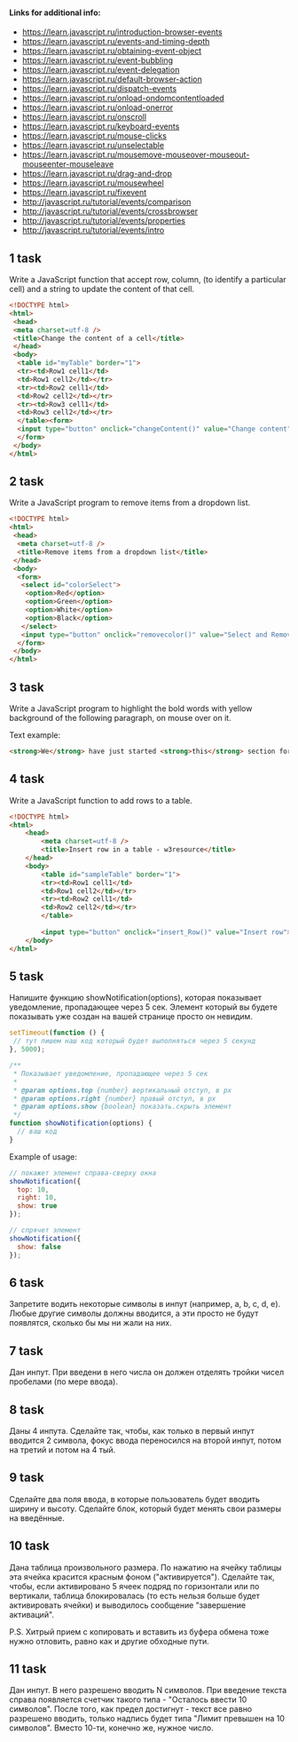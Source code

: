 #### Links for additional info:

* https://learn.javascript.ru/introduction-browser-events
* https://learn.javascript.ru/events-and-timing-depth
* https://learn.javascript.ru/obtaining-event-object
* https://learn.javascript.ru/event-bubbling
* https://learn.javascript.ru/event-delegation
* https://learn.javascript.ru/default-browser-action
* https://learn.javascript.ru/dispatch-events
* https://learn.javascript.ru/onload-ondomcontentloaded
* https://learn.javascript.ru/onload-onerror
* https://learn.javascript.ru/onscroll
* https://learn.javascript.ru/keyboard-events
* https://learn.javascript.ru/mouse-clicks
* https://learn.javascript.ru/unselectable
* https://learn.javascript.ru/mousemove-mouseover-mouseout-mouseenter-mouseleave
* https://learn.javascript.ru/drag-and-drop
* https://learn.javascript.ru/mousewheel
* https://learn.javascript.ru/fixevent
* http://javascript.ru/tutorial/events/comparison
* http://javascript.ru/tutorial/events/crossbrowser
* http://javascript.ru/tutorial/events/properties
* http://javascript.ru/tutorial/events/intro

## 1 task

Write a JavaScript function that accept row, column, (to identify a particular cell) and a string to update the content of that cell. 

```html
<!DOCTYPE html>  
<html>
 <head>
 <meta charset=utf-8 />  
 <title>Change the content of a cell</title>  
 </head>
 <body>  
  <table id="myTable" border="1">  
  <tr><td>Row1 cell1</td>  
  <td>Row1 cell2</td></tr>  
  <tr><td>Row2 cell1</td>  
  <td>Row2 cell2</td></tr>  
  <tr><td>Row3 cell1</td>  
  <td>Row3 cell2</td></tr>  
  </table><form>  
  <input type="button" onclick="changeContent()" value="Change content">  
  </form>
 </body>
</html>  
```

## 2 task

Write a JavaScript program to remove items from a dropdown list.

```html
<!DOCTYPE html>  
<html>
 <head>  
  <meta charset=utf-8 />  
  <title>Remove items from a dropdown list</title>  
 </head>
 <body>
  <form>  
   <select id="colorSelect">  
    <option>Red</option>  
    <option>Green</option>  
    <option>White</option>  
    <option>Black</option>  
   </select>
   <input type="button" onclick="removecolor()" value="Select and Remove">
  </form>
 </body>
</html>  
```


## 3 task

Write a JavaScript program to highlight the bold words with yellow background of the following paragraph, on mouse over on it. 

Text example:

```html
<strong>We</strong> have just started <strong>this</strong> section for the users (<strong>beginner</strong> to intermediate) who <strong>want</strong> to work with <strong>various</strong> JavaScript <strong>problems</strong> and write scripts online to <strong>test</strong> their JavaScript <strong>skill</strong>.</p>
```

## 4 task

Write a JavaScript function to add rows to a table. 

```html
<!DOCTYPE html>  
<html>
    <head>
        <meta charset=utf-8 />  
        <title>Insert row in a table - w3resource</title>  
    </head>
    <body>  
        <table id="sampleTable" border="1">  
        <tr><td>Row1 cell1</td>  
        <td>Row1 cell2</td></tr>  
        <tr><td>Row2 cell1</td>  
        <td>Row2 cell2</td></tr>  
        </table>
        
        <input type="button" onclick="insert_Row()" value="Insert row">   
    </body>
</html>  
```

## 5 task

Напишите функцию showNotification(options), которая показывает уведомление, пропадающее через 5 сек. Элемент который вы будете показывать уже создан на вашей странице просто он невидим.


```javascript
setTimeout(function () {
 // тут пишем наш код который будет выполняться через 5 секунд
}, 5000);
```

```javascript
/**
 * Показывает уведомление, пропадающее через 5 сек
 *
 * @param options.top {number} вертикальный отступ, в px
 * @param options.right {number} правый отступ, в px
 * @param options.show {boolean} показать.скрыть элемент
 */
function showNotification(options) {
  // ваш код
}
```

Example of usage:

```javascript
// покажет элемент справа-сверху окна
showNotification({
  top: 10,
  right: 10,
  show: true
});

// спрячет элемент
showNotification({
  show: false
});
```

## 6 task

Запретите водить некоторые символы в инпут (например, a, b, c, d, e). Любые другие символы должны вводится, а эти просто не будут появлятся, сколько бы мы ни жали на них.

## 7 task

Дан инпут. При введени в него числа он должен отделять тройки чисел пробелами (по мере ввода).

## 8 task

Даны 4 инпута. Сделайте так, чтобы, как только в первый инпут вводится 2 символа, фокус ввода переносился на второй инпут, потом на третий и потом на 4 тый.

## 9 task

Сделайте два поля ввода, в которые пользователь будет вводить ширину и высоту. Сделайте блок, который будет менять свои размеры на введённые.

## 10 task

Дана таблица произвольного размера. По нажатию на ячейку таблицы эта ячейка красится красным фоном ("активируется"). Сделайте так, чтобы, если активировано 5 ячеек подряд по горизонтали или по вертикали, таблица блокировалась (то есть нельзя больше будет активировать ячейки) и выводилось сообщение "завершение активаций".

P.S. Хитрый прием с копировать и вставить из буфера обмена тоже нужно отловить, равно как и другие обходные пути.

## 11 task

Дан инпут. В него разрешено вводить N символов. При введение текста справа появляется счетчик такого типа - "Осталось ввести 10 символов". После того, как предел достигнут - текст все равно разрешено вводить, только надпись будет типа "Лимит превышен на 10 символов". Вместо 10-ти, конечно же, нужное число.
